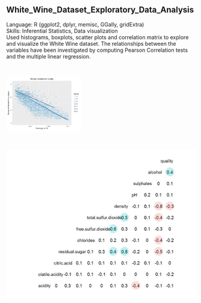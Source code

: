 ## White_Wine_Dataset_Exploratory_Data_Analysis
Language: R (ggplot2, dplyr, memisc, GGally, gridExtra) </br>
Skills: Inferential Statistics, Data visualization </br>
Used histograms, boxplots, scatter plots and correlation matrix to explore and visualize the White Wine dataset. 
The relationships between the variables have been investigated by computing Pearson Correlation tests and 
the multiple linear regression.

</br>
<p align="left">
  <img src="scatterplot.JPG" width="200"/>
</p>

</br>
<p align="left">
  <img src="corrMatrix.JPG" width="700"/>
</p>
